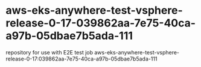 # aws-eks-anywhere-test-vsphere-release-0-17-039862aa-7e75-40ca-a97b-05dbae7b5ada-111
repository for use with E2E test job aws-eks-anywhere-test-vsphere-release-0-17:039862aa-7e75-40ca-a97b-05dbae7b5ada-111
